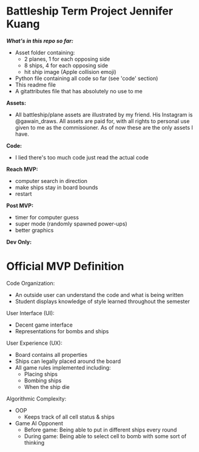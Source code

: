 # Battleship Term Project Jennifer Kuang
 
***What's in this repo so far:***
- Asset folder containing:
    - 2 planes, 1 for each opposing side
    - 8 ships, 4 for each opposing side
    - hit ship image (Apple collision emoji)
- Python file containing all code so far (see 'code' section)
- This readme file
- A gitattributes file that has absolutely no use to me

**Assets:**
- All battleship/plane assets are illustrated by my friend. His Instagram is 
    @gawain_draws. All assets are paid for, with all rights to personal use 
    given to me as the commissioner. As of now these are the only assets I have.

**Code:**
- I lied there's too much code just read the actual code

**Reach MVP:**
- computer search in direction
- make ships stay in board bounds
- restart

**Post MVP:**
- timer for computer guess
- super mode (randomly spawned power-ups)
- better graphics

**Dev Only:**
# Official MVP Definition
Code Organization:
- An outside user can understand the code and what is being written
- Student displays knowledge of style learned throughout the semester

User Interface (UI): 
- Decent game interface
- Representations for bombs and ships

User Experience (UX):
- Board contains all properties
- Ships can legally placed around the board
- All game rules implemented including:
    - Placing ships
    - Bombing ships 
    - When the ship die

Algorithmic Complexity: 
- OOP 
    - Keeps track of all cell status & ships
- Game AI Opponent
    - Before game: Being able to put in different ships every round
    - During game: Being able to select cell to bomb with some sort of thinking 
